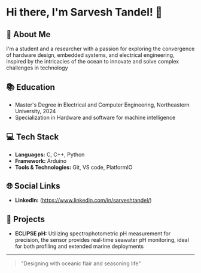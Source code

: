 <!--
**SarveshKT/SarveshKT** is a ✨ _special_ ✨ repository because its `README.md` (this file) appears on your GitHub profile.

Here are some ideas to get you started:

- 🔭 I’m currently working on ...
- 🌱 I’m currently learning ...
- 👯 I’m looking to collaborate on ...
- 🤔 I’m looking for help with ...
- 💬 Ask me about ...
- 📫 How to reach me: ...
- 😄 Pronouns: ...
- ⚡ Fun fact: ...
-->
# Hi there, I'm Sarvesh Tandel! 👋

## 🚀 About Me
I'm a student and a researcher with a passion for exploring the convergence of hardware design, embedded systems, and electrical engineering, inspired by the intricacies of the ocean to innovate and solve complex challenges in technology

## 📚 Education
- Master's Degree in Electrical and Computer Engineering, Northeastern University, 2024
- Specialization in Hardware and software for machine intelligence

## 💻 Tech Stack
- **Languages:** C, C++, Python
- **Framework:** Arduino
- **Tools & Technologies:** Git, VS code, PlatformIO

## 🌐 Social Links
- **LinkedIn:** (https://www.linkedin.com/in/sarveshtandel/)

## 🎨 Projects
- **ECLIPSE pH:** Utilizing spectrophotometric pH measurement for precision, the sensor provides real-time seawater pH monitoring, ideal for both profiling and extended marine deployments

---
> "Designing with oceanic flair and seasoning life"
